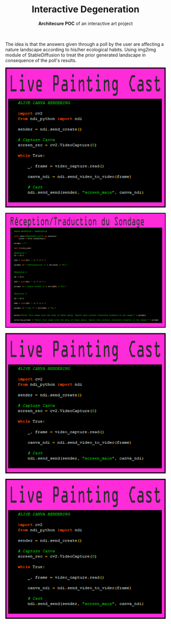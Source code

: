 <h1 align="center" id="title">Interactive Degeneration</h1>
<p align="center"><b>Architecure POC</b> of an interactive art project</p>
<br>
<br>
The idea is that the answers given through a poll by the user are affecting a nature landscape according to his/her ecological habits. Using img2img module of StableDiffusion to treat the prior generated landscape in consequence of the poll's results. 

![Alt text](1-alone.png)

![Alt text](2-alone.png)

![Alt text](1-alone.png)

![Alt text](1-alone.png)
